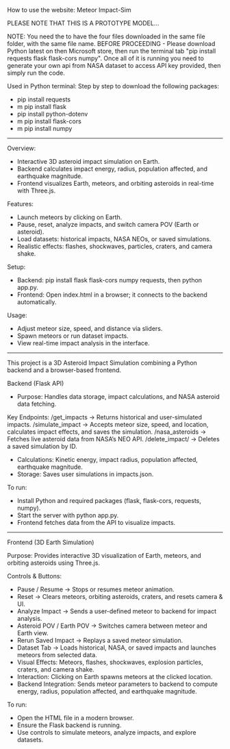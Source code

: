 How to use the website: Meteor Impact-Sim

PLEASE NOTE THAT THIS IS A PROTOTYPE MODEL...

NOTE: You need the to have the four files downloaded in the same file folder, with the same file name. BEFORE PROCEEDING - Please download Python latest on then Microsoft store, then run the terminal tab "pip install requests flask flask-cors numpy". Once all of it is running you need to generate your own api from NASA dataset to access API key provided, then simply run the code.

Used in Python terminal: Step by step to download the following packages:
- pip install requests
- m pip install flask
- pip install python-dotenv
- m pip install flask-cors
- m pip install numpy

--------------------------------------------------------------

Overview:
- Interactive 3D asteroid impact simulation on Earth.
- Backend calculates impact energy, radius, population affected, and earthquake magnitude.
- Frontend visualizes Earth, meteors, and orbiting asteroids in real-time with Three.js.

Features:
- Launch meteors by clicking on Earth.
- Pause, reset, analyze impacts, and switch camera POV (Earth or asteroid).
- Load datasets: historical impacts, NASA NEOs, or saved simulations.
- Realistic effects: flashes, shockwaves, particles, craters, and camera shake.

Setup:
- Backend: pip install flask flask-cors numpy requests, then python app.py.
- Frontend: Open index.html in a browser; it connects to the backend automatically.

Usage:
- Adjust meteor size, speed, and distance via sliders.
- Spawn meteors or run dataset impacts.
- View real-time impact analysis in the interface.

--------------------------------------------------------------

This project is a 3D Asteroid Impact Simulation combining a Python backend and a browser-based frontend.

Backend (Flask API)
- Purpose: Handles data storage, impact calculations, and NASA asteroid data fetching.

Key Endpoints:
/get_impacts → Returns historical and user-simulated impacts.
/simulate_impact → Accepts meteor size, speed, and location, calculates impact effects, and saves the simulation.
/nasa_asteroids → Fetches live asteroid data from NASA’s NEO API.
/delete_impact/<id> → Deletes a saved simulation by ID.

- Calculations: Kinetic energy, impact radius, population affected, earthquake magnitude.
- Storage: Saves user simulations in impacts.json.

To run:
- Install Python and required packages (flask, flask-cors, requests, numpy).
- Start the server with python app.py.
- Frontend fetches data from the API to visualize impacts.

--------------------------------------------------------------

Frontend (3D Earth Simulation)

Purpose: Provides interactive 3D visualization of Earth, meteors, and orbiting asteroids using Three.js.

Controls & Buttons:
- Pause / Resume → Stops or resumes meteor animation.
- Reset → Clears meteors, orbiting asteroids, craters, and resets camera & UI.
- Analyze Impact → Sends a user-defined meteor to backend for impact analysis.
- Asteroid POV / Earth POV → Switches camera between meteor and Earth view.
- Rerun Saved Impact → Replays a saved meteor simulation.
- Dataset Tab → Loads historical, NASA, or saved impacts and launches meteors from selected data.
- Visual Effects: Meteors, flashes, shockwaves, explosion particles, craters, and camera shake.
- Interaction: Clicking on Earth spawns meteors at the clicked location.
- Backend Integration: Sends meteor parameters to backend to compute energy, radius, population affected, and earthquake magnitude.

To run:
- Open the HTML file in a modern browser.
- Ensure the Flask backend is running.
- Use controls to simulate meteors, analyze impacts, and explore datasets.
